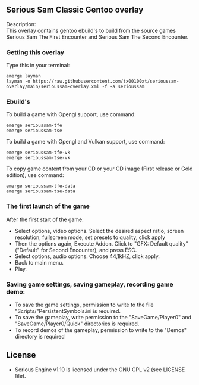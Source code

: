 ## Serious Sam Classic Gentoo overlay

Description:  
This overlay contains gentoo ebuild's to build from the source games  
Serious Sam The First Encounter and Serious Sam The Second Encounter.

### Getting this overlay

Type this in your terminal:

```
emerge layman 
layman -o https://raw.githubusercontent.com/tx00100xt/serioussam-overlay/main/serioussam-overlay.xml -f -a serioussam
```

### Ebuild's

To build a game with Opengl support, use command:

```
emerge serioussam-tfe
emerge serioussam-tse
```

To build a game with Opengl and Vulkan support, use command:

```
emerge serioussam-tfe-vk
emerge serioussam-tse-vk

```
To copy game content from your CD or your CD image (First release or Gold edition), use command:

```
emerge serioussam-tfe-data
emerge serioussam-tse-data
```

### The first launch of the game

After the first start of the game:
   * Select options, video options. Select the desired aspect ratio, screen resolution, fullscreen mode, set presets to quality, click apply
   * Then the options again, Execute Addon. Click to "GFX: Default quality" ("Default" for Second Encounter), and press ESC.
   * Select options, audio options. Choose 44,1kHZ, click apply.
   * Back to main menu.
   * Play.

### Saving game settings, saving gameplay, recording game demo:

   * To save the game settings, permission to write to the file "Scripts/"PersistentSymbols.ini is required.
   * To save the gameplay, write permission to the "SaveGame/Player0" and "SaveGame/Player0/Quick" directories is required.
   * To record demos of the gameplay, permission to write to the "Demos" directory is required

License
-------

  * Serious Engine v1.10 is licensed under the GNU GPL v2 (see LICENSE file).

